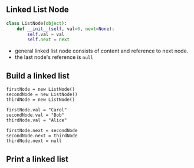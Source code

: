## Linked List Node

```python
class ListNode(object):
	def __init__(self, val=0, next=None):
		self.val = val
		self.next = next
```

- general linked list node consists of content and reference to next node.
- the last node's reference is `null`

## Build a linked list

```
firstNode = new ListNode()
secondNode = new ListNode()
thirdNode = new ListNode()

firstNode.val = "Carol"
secondNode.val = "Bob"
thirdNode.val = "Alice"

firstNode.next = secondNode
secondNode.next = thirdNode
thirdNode.next = null
```

## Print a linked list

